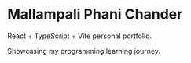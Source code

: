 # Mallampali Phani Chander

React + TypeScript + Vite personal portfolio. <br>

Showcasing my programming learning journey. <br>

